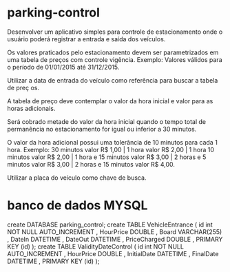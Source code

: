 ﻿# parking-control

Desenvolver um aplicativo simples para controle de estacionamento onde o usuário poderá registrar a entrada e saída dos veículos. 

Os valores praticados pelo estacionamento devem ser parametrizados em uma tabela de preços com controle vigência. Exemplo: Valores válidos para o período de 01/01/2015 até 31/12/2015.

Utilizar a data de entrada do veículo como referência para buscar a tabela de preç	os.

A tabela de preço deve contemplar o valor da hora inicial e valor para as horas adicionais.

Será cobrado metade do valor da hora inicial quando o tempo total de permanência no estacionamento for igual ou inferior a 30 minutos.

O valor da hora adicional possui uma tolerância de 10 minutos para cada 1 hora. Exemplo: 30 minutos valor R$ 1,00 | 1 hora valor R$ 2,00 | 1 hora 10 minutos valor R$ 2,00 | 1 hora e 15 minutos valor R$ 3,00 | 2 horas e 5 minutos valor R$ 3,00 | 2 horas e 15 minutos valor R$ 4,00.

Utilizar a placa do veículo como chave de busca. 

# banco de dados MYSQL

create DATABASE parking_control;
create TABLE VehicleEntrance (
	id int NOT NULL AUTO_INCREMENT
	, HourPrice DOUBLE
	, Board VARCHAR(255)
	, DateIn DATETIME
	, DateOut DATETIME
	, PriceCharged DOUBLE
	, PRIMARY KEY (id)
);
create TABLE ValidityDateControl (
	id int NOT NULL AUTO_INCREMENT
	, HourPrice DOUBLE
	, InitialDate DATETIME
	, FinalDate DATETIME
	, PRIMARY KEY (id)
);
